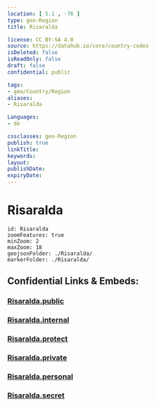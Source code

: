 ```yaml
---
location: [ 5.1 , -76 ] 
type: geo-Region
title: Risaralda

license: CC BY-SA 4.0
source: https://datahub.io/core/country-codes
isDeleted: false
isReadOnly: false
draft: false
confidential: public

tags:
- geo/Country/Region
aliases:
- Risaralda

Languages:
- de

cssclasses: geo-Region
publish: true
linkTitle: 
keywords: 
layout: 
publishDate: 
expiryDate: 
---
```


# Risaralda

```leaflet
id: Risaralda
zoomFeatures: true 
minZoom: 2 
maxZoom: 18
geojsonFolder: ./Risaralda/
markerFolder: ./Risaralda/
```


## Confidential Links & Embeds: 

### [Risaralda.public](/_public/\Earth\Continent\America~South\Colombia\departments~ColombiaRisaralda.public.md) 

### [Risaralda.internal](/_internal/\Earth\Continent\America~South\Colombia\departments~ColombiaRisaralda.internal.md) 

### [Risaralda.protect](/_protect/\Earth\Continent\America~South\Colombia\departments~ColombiaRisaralda.protect.md) 

### [Risaralda.private](/_private/\Earth\Continent\America~South\Colombia\departments~ColombiaRisaralda.private.md) 

### [Risaralda.personal](/_personal/\Earth\Continent\America~South\Colombia\departments~ColombiaRisaralda.personal.md) 

### [Risaralda.secret](/_secret/\Earth\Continent\America~South\Colombia\departments~ColombiaRisaralda.secret.md)

